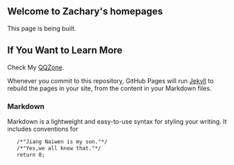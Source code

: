 ## Welcome to Zachary's homepages

This page is being built.

## If You Want to Learn More

Check My [QQZone](http://www.qzone.qq.com/825812377).

Whenever you commit to this repository, GitHub Pages will run [Jekyll](https://jekyllrb.com/) to rebuild the pages in your site, from the content in your Markdown files.

### Markdown

Markdown is a lightweight and easy-to-use syntax for styling your writing. It includes conventions for

```markdown
   /*"Jiang Naiwen is my son."*/
   /*"Yes,we all know that."*/
   return 0;
```
